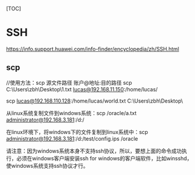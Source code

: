[TOC]


# SSH


https://info.support.huawei.com/info-finder/encyclopedia/zh/SSH.html







## scp

//使用方法：scp 源文件路径 账户@地址:目的路径
scp C:\Users\zbh\Desktop\1.txt  lucas@192.168.11.150:/home/lucas/

scp lucas@192.168.110.128:/home/lucas/world.txt C:\Users\zbh\Desktop\

从linux系统复制文件到windows系统：scp /oracle/a.txt  administrator@192.168.3.181:/d:/

在linux环境下，将windows下的文件复制到linux系统中：scp administrator@192.168.3.181:/d:/test/config.ips  /oracle

请注意：因为windows系统本身不支持ssh协议，所以，要想上面的命令成功执行，必须在windows客户端安装ssh for windows的客户端软件，比如winsshd，使windows系统支持ssh协议才行。










